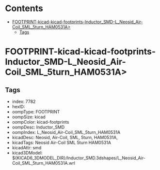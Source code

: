 



Contents
========

* [FOOTPRINT-kicad-kicad-footprints-Inductor_SMD-L_Neosid_Air-Coil_SML_5turn_HAM0531A>](#footprint-kicad-kicad-footprints-inductor_smd-l_neosid_air-coil_sml_5turn_ham0531a)
	* [Tags](#tags)

# FOOTPRINT-kicad-kicad-footprints-Inductor_SMD-L_Neosid_Air-Coil_SML_5turn_HAM0531A>

## Tags

- index: 7782
- hexID: 
- oompType: FOOTPRINT
- oompSize: kicad
- oompColor: kicad-footprints
- oompDesc: Inductor_SMD
- oompIndex: L_Neosid_Air-Coil_SML_5turn_HAM0531A
- kicadDesc: Neosid, Air-Coil, SML, 5turn, HAM0531A,
- kicadTags: Neosid Air-Coil SML 5turn HAM0531A
- kicadAttr: smd
- kicad3DModel: ${KICAD6_3DMODEL_DIR}/Inductor_SMD.3dshapes/L_Neosid_Air-Coil_SML_5turn_HAM0531A.wrl
